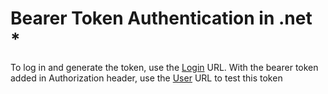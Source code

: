 # Bearer Token Authentication in .net *

To log in and generate the token, use the [Login](http://localhost:5229/login?username=user&password=1234 "Login") URL.
With the bearer token added in Authorization header, use the [User](http://localhost:5229/user "User") URL to test this token